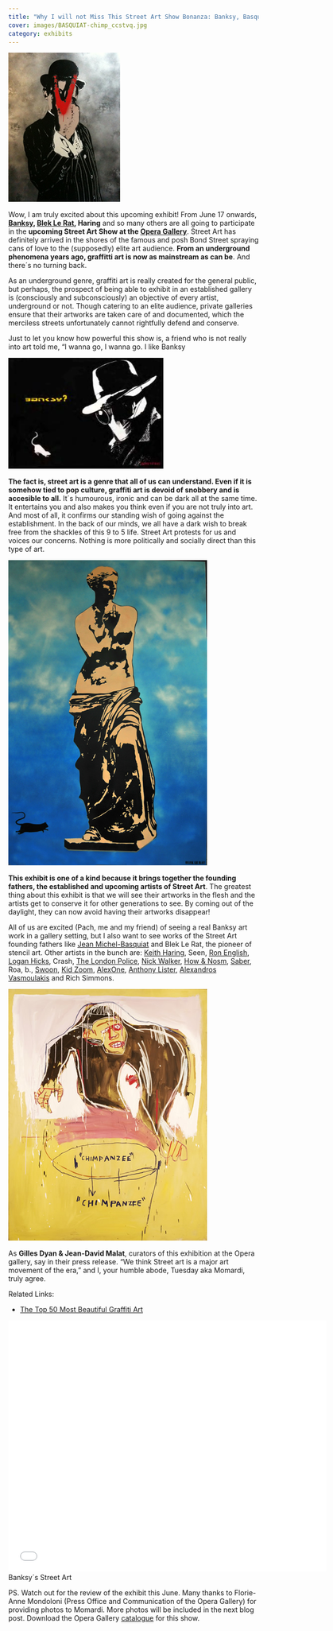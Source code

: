 ```yaml
---
title: "Why I will not Miss This Street Art Show Bonanza: Banksy, Basquiat, Le Rat at the Opera Gallery"
cover: images/BASQUIAT-chimp_ccstvq.jpg
category: exhibits
---
```


![](./images/V4Vandal_cover_ndbueq.jpg "V for Vandal by Nick Walker")

Wow, I am truly excited about this upcoming exhibit! From June 17 onwards, **[Banksy](http://www.banksy.co.uk/ "Banksy"), [Blek Le Rat](http://bleklerat.free.fr/ "Blek Le Rat"), Haring** and so many others are all going to participate in the **upcoming Street Art Show at the [Opera Gallery](www.operagallery.com/ "Opera")**. Street Art has definitely arrived in the shores of the famous and posh Bond Street spraying cans of love to the (supposedly) elite art audience. **From an underground phenomena years ago, graffitti art is now as mainstream as can be**. And there´s no turning back.

As an underground genre, graffiti art is really created for the general public, but perhaps, the prospect of being able to exhibit in an established gallery is (consciously and subconsciously) an objective of every artist, underground or not. Though catering to an elite audience, private galleries ensure that their artworks are taken care of and documented, which the merciless streets unfortunately cannot rightfully defend and conserve.

Just to let you know how powerful this show is, a friend who is not really into art told me, “I wanna go, I wanna go. I like Banksy

![](./images/PastedGraphic-7_gorrng.jpg "Banksy? by Blek Le Rat")

**The fact is, street art is a genre that all of us can understand. Even if it is somehow tied to pop culture, graffiti art is devoid of snobbery and is accesible to all.** It´s humourous, ironic and can be dark all at the same time. It entertains you and also makes you think even if you are not truly into art. And most of all, it confirms our standing wish of going against the establishment. In the back of our minds, we all have a dark wish to break free from the shackles of this 9 to 5 life. Street Art protests for us and voices our concerns. Nothing is more politically and socially direct than this type of art.

![](./images/BLEK-DeathOfMacho_jltjym.jpg "The Death of Macho by Blek Le Rat")

**This exhibit is one of a kind because it brings together the founding fathers, the established and upcoming artists of Street Art**. The greatest thing about this exhibit is that we will see their artworks in the flesh and the artists get to conserve it for other generations to see. By coming out of the daylight, they can now avoid having their artworks disappear!

All of us are excited (Pach, me and my friend) of seeing a real Banksy art work in a gallery setting, but I also want to see works of the Street Art founding fathers like [Jean Michel-Basquiat](http://basquiat.com/ "Basquiat") and Blek Le Rat, the pioneer of stencil art. Other artists in the bunch are: [Keith Haring](http://www.haring.com/ "Keith Haring"), Seen, [Ron English](http://www.popaganda.com/blog1.php), [Logan Hicks](http://workhorsevisuals.com/new/ "Logan Hicks"), Crash, [The London Police](http://www.thelondonpolice.com/NewTLP/News.html "The London Police"), [Nick Walker](http://web.mac.com/nickwalkerz/Nick_Walker_Art/Welcome.html "Nick Walker"), [How & Nosm](http://hownosm.org/ "How & Nosm"), [Saber](http://saberone.com/ "Saber"), Roa, b., [Swoon](http://www.designboom.com/contemporary/swoon.html "Swoon"), [Kid Zoom](http://www.kid-zoom.com/ "Kid zoom"), [AlexOne](http://www.alexone.net/ "Alex One"), [Anthony Lister](http://www.listerart.com.au/ "Anthony Lister"), [Alexandros Vasmoulakis](http://www.vasmou.com/ "Alexandros Vasmoulakis") and Rich Simmons.

![](./images/BASQUIAT-chimp_ccstvq.jpg "Chimp by Jean Michel Basquiat, 1983")

As **Gilles Dyan & Jean-­David Malat**, curators of this exhibition at the Opera gallery, say in their press release. “We think Street art is a major art movement of the era,” and I, your humble abode, Tuesday aka Momardi, truly agree.

Related Links:

- [The Top 50 Most Beautiful Graffiti Art](http://www.smashingmagazine.com/2008/09/14/tribute-to-graffiti-50-beautiful-graffiti-artworks/ "The top 50 Graffiti")

<iframe allowfullscreen="" class="youtube-player" frameborder="0" height="505" src="//www.youtube.com/embed/CkX8ZqmvmcQ?wmode=transparent&fs=1&hl=en&modestbranding=1&iv_load_policy=3&showsearch=0&rel=0&theme=dark" title="YouTube video player" type="text/html" width="640"></iframe>

<figcaption>Banksy´s Street Art</figcaption>

PS. Watch out for the review of the exhibit this June. Many thanks to Florie-Anne Mondoloni (Press Office and Communication of the Opera Gallery) for providing photos to Momardi. More photos will be included in the next blog post. Download the Opera Gallery [catalogue](http://www.operagallery.com/catalogues/TheMarketMag/cata.pdf "Catalogue") for this show.
